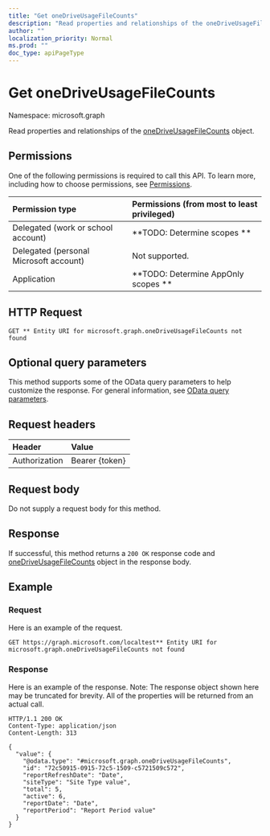```yaml
---
title: "Get oneDriveUsageFileCounts"
description: "Read properties and relationships of the oneDriveUsageFileCounts object."
author: ""
localization_priority: Normal
ms.prod: ""
doc_type: apiPageType
---
```


# Get oneDriveUsageFileCounts

Namespace: microsoft.graph

Read properties and relationships of the [oneDriveUsageFileCounts](../resources/onedriveusagefilecounts.md) object.

## Permissions
One of the following permissions is required to call this API. To learn more, including how to choose permissions, see [Permissions](/concepts/permissions-reference.md).

|Permission type|Permissions (from most to least privileged)|
|:---|:---|
|Delegated (work or school account)|**TODO: Determine scopes **|
|Delegated (personal Microsoft account)|Not supported.|
|Application|**TODO: Determine AppOnly scopes **|

## HTTP Request
<!-- {
  "blockType": "ignored"
}
-->
``` http
GET ** Entity URI for microsoft.graph.oneDriveUsageFileCounts not found
```

## Optional query parameters
This method supports some of the OData query parameters to help customize the response. For general information, see [OData query parameters](/graph/query-parameters).

## Request headers
|Header|Value|
|:---|:---|
|Authorization|Bearer {token}|

## Request body
Do not supply a request body for this method.

## Response
If successful, this method returns a `200 OK` response code and [oneDriveUsageFileCounts](../resources/onedriveusagefilecounts.md) object in the response body.

## Example

### Request
Here is an example of the request.
<!-- {
  "blockType": "request",
  "name": "get_onedriveusagefilecounts"
}
-->
``` http
GET https://graph.microsoft.com/localtest** Entity URI for microsoft.graph.oneDriveUsageFileCounts not found
```

### Response
Here is an example of the response. Note: The response object shown here may be truncated for brevity. All of the properties will be returned from an actual call.
<!-- {
  "blockType": "response",
  "truncated": true,
  "@odata.type": "microsoft.graph.oneDriveUsageFileCounts"
}
-->
``` http
HTTP/1.1 200 OK
Content-Type: application/json
Content-Length: 313

{
  "value": {
    "@odata.type": "#microsoft.graph.oneDriveUsageFileCounts",
    "id": "72c50915-0915-72c5-1509-c5721509c572",
    "reportRefreshDate": "Date",
    "siteType": "Site Type value",
    "total": 5,
    "active": 6,
    "reportDate": "Date",
    "reportPeriod": "Report Period value"
  }
}
```

